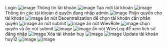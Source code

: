 Login
![image](https://github.com/HuyGlaucus/www-lab1/assets/116423850/3f21641d-46a3-4f5b-8fc5-59d1edac8bdc)
Thông tin tài khoản 
![image](https://github.com/HuyGlaucus/www-lab1/assets/116423850/216398ec-7703-4026-b344-9962c55452ff)
Tạo mới tài khoản
![image](https://github.com/HuyGlaucus/www-lab1/assets/116423850/171aecad-5302-4d4c-8c7c-5283bf792c12)
Thông tin các tài khoản ở quyền đang nhập admin
![image](https://github.com/HuyGlaucus/www-lab1/assets/116423850/b0612b19-0951-4312-8622-cc1851cde8f0)
Phân quyền cho tài khoản
![image](https://github.com/HuyGlaucus/www-lab1/assets/116423850/cf1f3dee-f097-45bb-9470-491d043c16d3)
ấn nút Decentralization để chọn tài khoản cần phân quyền
![image](https://github.com/HuyGlaucus/www-lab1/assets/116423850/bc46b02d-c92e-4927-bd66-1abd6d215898)
ấn nút submit 
![image](https://github.com/HuyGlaucus/www-lab1/assets/116423850/8d24e5ea-71b4-4b97-968e-2b6b33e1eea2)
ấn nút WievRole
![image](https://github.com/HuyGlaucus/www-lab1/assets/116423850/6dc2b817-38a7-440b-8ed7-24e5c5cd6460)
chọn quyền và ấn nút submit 
![image](https://github.com/HuyGlaucus/www-lab1/assets/116423850/74d6fa6e-1dfe-40f2-9abd-a257126c1b0c)
![image](https://github.com/HuyGlaucus/www-lab1/assets/116423850/e70a253d-30c9-46f2-a86f-9492a27abe5a)
ấn nút WievLog để xem lịch sử đăng nhập
![image](https://github.com/HuyGlaucus/www-lab1/assets/116423850/55c0ce72-1ec4-4b48-b74e-fd250429318e)
Xóa tài khoản huy
![image](https://github.com/HuyGlaucus/www-lab1/assets/116423850/e8037044-4de4-4609-9ea3-8bf127671df8)
![image](https://github.com/HuyGlaucus/www-lab1/assets/116423850/30588dcb-7f90-47e7-b278-4ec9879f6706)
Update tài khoản huy12
![image](https://github.com/HuyGlaucus/www-lab1/assets/116423850/2c30cfd6-ae07-4a2f-b3af-f9744c0d91b2)
![image](https://github.com/HuyGlaucus/www-lab1/assets/116423850/71f86073-3058-46f4-8e90-32e15d241609)













